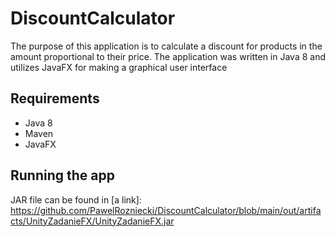 # DiscountCalculator

The purpose of this application is to calculate a discount for products in the amount proportional to their price.
The application was written in Java 8 and utilizes JavaFX for making a graphical user interface

## Requirements 
* Java 8
* Maven 
* JavaFX


## Running the app
JAR file can be found in [a link]: https://github.com/PawelRozniecki/DiscountCalculator/blob/main/out/artifacts/UnityZadanieFX/UnityZadanieFX.jar






